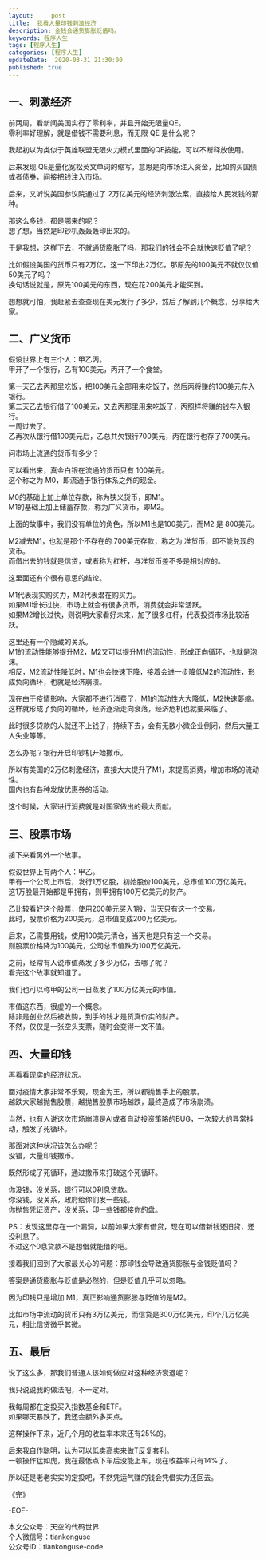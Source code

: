 ```yaml
---   
layout:     post  
title:  我看大量印钱刺激经济  
description: 金钱会通货膨胀贬值吗。  
keywords: 程序人生  
tags: [程序人生]    
categories: [程序人生]  
updateDate:  2020-03-31 21:30:00  
published: true 
---  
```



## 一、刺激经济  



前两周，看新闻美国实行了零利率，并且开始无限量QE。  
零利率好理解，就是借钱不需要利息，而无限 QE 是什么呢？ 


我起初以为类似于英雄联盟无限火力模式里面的QE技能，可以不断释放使用。  


后来发现 QE是量化宽松英文单词的缩写，意思是向市场注入资金，比如购买国债或者债券，间接把钱注入市场。  


后来，又听说美国参议院通过了 2万亿美元的经济刺激法案，直接给人民发钱的那种。  


那这么多钱，都是哪来的呢？  
想了想，当然是印钞机轰轰轰印出来的。  


于是我想，这样下去，不就通货膨胀了吗，那我们的钱会不会就快速贬值了呢？  


比如假设美国的货币只有2万亿，这一下印出2万亿，那原先的100美元不就仅仅值50美元了吗？  
换句话说就是，原先100美元的东西，现在花200美元才能买到。  


想想就可怕，我赶紧去查查现在美元发行了多少，然后了解到几个概念，分享给大家。  



## 二、广义货币  


假设世界上有三个人：甲乙丙。  
甲开了一个银行，乙有100美元，丙开了一个食堂。  


第一天乙去丙那里吃饭，把100美元全部用来吃饭了，然后丙将赚的100美元存入银行。  
第二天乙去银行借了100美元，又去丙那里用来吃饭了，丙照样将赚的钱存入银行。  
一周过去了。  
乙再次从银行借100美元后，乙总共欠银行700美元，丙在银行也存了700美元。  


问市场上流通的货币有多少？  


可以看出来，真金白银在流通的货币只有 100美元。  
这个称之为 M0，即流通于银行体系之外的现金。  


M0的基础上加上单位存款，称为狭义货币，即M1。  
M1的基础上加上储蓄存款，称为广义货币，即M2。  


上面的故事中，我们没有单位的角色，所以M1也是100美元，而M2 是 800美元。  


M2减去M1，也就是那个不存在的 700美元存款，称之为 准货币，即不能兑现的货币。  
而借出去的钱就是信贷，或者称为杠杆，与准货币差不多是相对应的。  



这里面还有个很有意思的结论。  


M1代表现实购买力，M2代表潜在购买力。  
如果M1增长过快，市场上就会有很多货币，消费就会非常活跃。  
如果M2增长过快，则说明大家看好未来，加了很多杠杆，代表投资市场比较活跃。  


这里还有一个隐藏的关系。  
M1的流动性能够提升M2，M2又可以提升M1的流动性，形成正向循环，也就是泡沫。  
相反，M2流动性降低时，M1也会快速下降，接着会进一步降低M2的流动性，形成负向循环，也就是经济崩溃。  



现在由于疫情影响，大家都不进行消费了，M1的流动性大大降低，M2快速萎缩。  
这样就形成了负向的循环，经济逐渐走向衰落，经济危机也就要来临了。  


此时很多贷款的人就还不上钱了，持续下去，会有无数小微企业倒闭，然后大量工人失业等等。  



怎么办呢？银行开启印钞机开始撒币。  


所以有美国的2万亿刺激经济，直接大大提升了M1，来提高消费，增加市场的流动性。  
国内也有各种发放优惠券的活动。  


这个时候，大家进行消费就是对国家做出的最大贡献。  


## 三、股票市场  



接下来看另外一个故事。  


假设世界上有两个人：甲乙。  
甲有一个公司上市后，发行1万亿股，初始股价100美元，总市值100万亿美元。  
这1万股最开始都是甲拥有，则甲拥有100万亿美元的财产。  


乙比较看好这个股票，使用200美元买入1股，当天只有这一个交易。  
此时，股票价格为200美元，总市值变成200万亿美元。  


后来，乙需要用钱，使用100美元清仓，当天也是只有这一个交易。  
则股票价格降为100美元，公司总市值跌为100万亿美元。  


之前，经常有人说市值蒸发了多少万亿，去哪了呢？  
看完这个故事就知道了。  


我们也可以称甲的公司一日蒸发了100万亿美元的市值。  


市值这东西，很虚的一个概念。  
除非是创业然后被收购，到手的钱才是货真价实的财产。  
不然，仅仅是一张空头支票，随时会变得一文不值。  


## 四、大量印钱  


再看看现实的经济状况。  


面对疫情大家非常不乐观，现金为王，所以都抛售手上的股票。  
越跌大家越抛售股票，越抛售股票市场越跌，最终造成了市场崩溃。  


当然，也有人说这次市场崩溃是AI或者自动投资策略的BUG，一次较大的异常抖动，触发了死循环。  


那面对这种状况该怎么办呢？  
没错，大量印钱撒币。  


既然形成了死循环，通过撒币来打破这个死循环。  


你没钱，没关系，银行可以0利息贷款。  
你没钱，没关系，政府给你们发一些钱。  
你抛售凭证资产，没关系，印一些钱都接你的盘。  


PS：发现这里存在一个漏洞，以前如果大家有借贷，现在可以借新钱还旧贷，还没利息了。  
不过这个0息贷款不是想借就能借的吧。  


接着我们回到了大家最关心的问题：那印钱会导致通货膨胀与金钱贬值吗？  


答案是通货膨胀与贬值是必然的，但是贬值几乎可以忽略。  


因为印钱只是增加 M1，真正影响通货膨胀与贬值的是M2。  


比如市场中流动的货币只有3万亿美元，而信贷是300万亿美元，印个几万亿美元，相比信贷微乎其微。  


## 五、最后  


说了这么多，那我们普通人该如何做应对这种经济衰退呢？  


我只说说我的做法吧，不一定对。  


我每周都在定投买入指数基金和ETF。  
如果哪天暴跌了，我还会额外多买点。  


这样操作下来，近几个月的收益率本来还有25%的。  


后来我自作聪明，认为可以低卖高卖来做T反复套利。  
一顿操作猛如虎，我在最低点下车后没能上车，现在收益率只有14%了。  


所以还是老老实实的定投吧，不然凭运气赚的钱会凭借实力还回去。  



《完》


-EOF-  



本文公众号：天空的代码世界  
个人微信号：tiankonguse  
公众号ID：tiankonguse-code  
  

